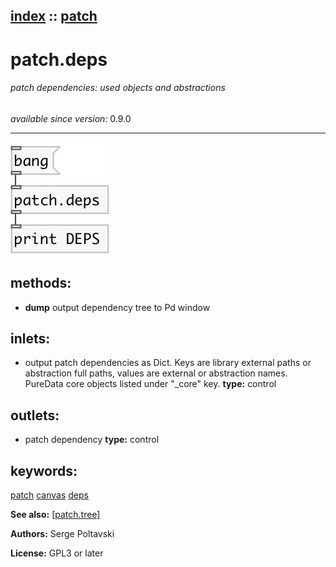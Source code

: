 [index](index.html) :: [patch](category_patch.html)
---

# patch.deps

###### patch dependencies: used objects and abstractions

*available since version:* 0.9.0

---




[![example](../examples/img/patch.deps.jpg)](../examples/pd/patch.deps.pd)





## methods:

* **dump**
output dependency tree to Pd window<br>






## inlets:

* output patch dependencies as Dict. Keys are library external paths
                or abstraction full paths, values are external or abstraction names. PureData core
                objects listed under &#34;_core&#34; key. 
__type:__ control<br>



## outlets:

* patch dependency
__type:__ control<br>



## keywords:

[patch](keywords/patch.html)
[canvas](keywords/canvas.html)
[deps](keywords/deps.html)



**See also:**
[\[patch.tree\]](patch.tree.html)




**Authors:** Serge Poltavski




**License:** GPL3 or later





